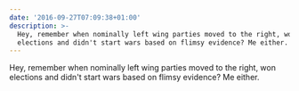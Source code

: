 ```yaml
---
date: '2016-09-27T07:09:38+01:00'
description: >-
  Hey, remember when nominally left wing parties moved to the right, won
  elections and didn't start wars based on flimsy evidence? Me either.
---
```

Hey, remember when nominally left wing parties moved to the right, won elections and didn't start wars based on flimsy evidence? Me either.
